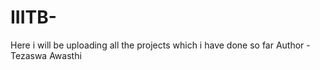 # IIITB-
Here i will be uploading all the projects which i have done so far
Author - Tezaswa Awasthi
